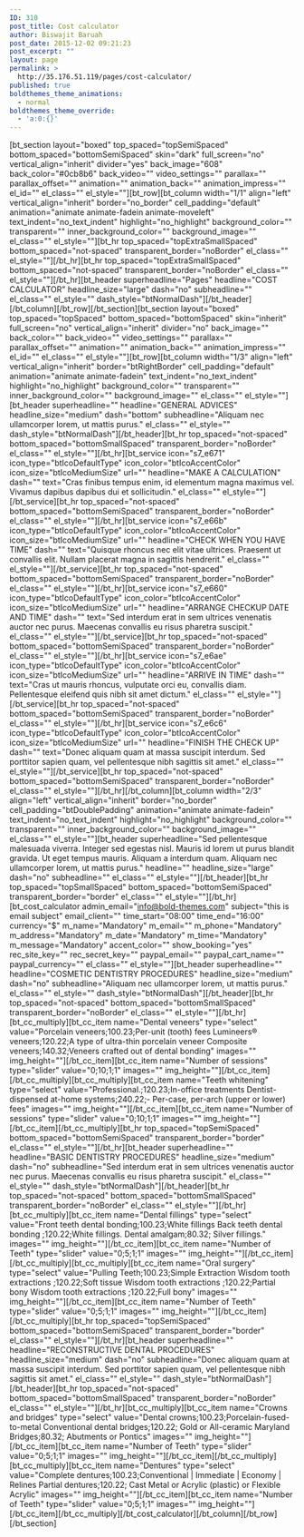 ```yaml
---
ID: 310
post_title: Cost calculator
author: Biswajit Baruah
post_date: 2015-12-02 09:21:23
post_excerpt: ""
layout: page
permalink: >
  http://35.176.51.119/pages/cost-calculator/
published: true
boldthemes_theme_animations:
  - normal
boldthemes_theme_override:
  - 'a:0:{}'
---
```

[bt_section layout="boxed" top_spaced="topSemiSpaced" bottom_spaced="bottomSemiSpaced" skin="dark" full_screen="no" vertical_align="inherit" divider="yes" back_image="608" back_color="#0cb8b6" back_video="" video_settings="" parallax="" parallax_offset="" animation="" animation_back="" animation_impress="" el_id="" el_class="" el_style=""][bt_row][bt_column width="1/1" align="left" vertical_align="inherit" border="no_border" cell_padding="default" animation="animate animate-fadein animate-moveleft" text_indent="no_text_indent" highlight="no_highlight" background_color="" transparent="" inner_background_color="" background_image="" el_class="" el_style=""][bt_hr top_spaced="topExtraSmallSpaced" bottom_spaced="not-spaced" transparent_border="noBorder" el_class="" el_style=""][/bt_hr][bt_hr top_spaced="topExtraSmallSpaced" bottom_spaced="not-spaced" transparent_border="noBorder" el_class="" el_style=""][/bt_hr][bt_header superheadline="Pages" headline="COST CALCULATOR" headline_size="large" dash="no" subheadline="" el_class="" el_style="" dash_style="btNormalDash"][/bt_header][/bt_column][/bt_row][/bt_section][bt_section layout="boxed" top_spaced="topSpaced" bottom_spaced="bottomSpaced" skin="inherit" full_screen="no" vertical_align="inherit" divider="no" back_image="" back_color="" back_video="" video_settings="" parallax="" parallax_offset="" animation="" animation_back="" animation_impress="" el_id="" el_class="" el_style=""][bt_row][bt_column width="1/3" align="left" vertical_align="inherit" border="btRightBorder" cell_padding="default" animation="animate animate-fadein" text_indent="no_text_indent" highlight="no_highlight" background_color="" transparent="" inner_background_color="" background_image="" el_class="" el_style=""][bt_header superheadline="" headline="GENERAL ADVICES" headline_size="medium" dash="bottom" subheadline="Aliquam nec ullamcorper lorem, ut mattis purus." el_class="" el_style="" dash_style="btNormalDash"][/bt_header][bt_hr top_spaced="not-spaced" bottom_spaced="bottomSmallSpaced" transparent_border="noBorder" el_class="" el_style=""][/bt_hr][bt_service icon="s7_e671" icon_type="btIcoDefaultType" icon_color="btIcoAccentColor" icon_size="btIcoMediumSize" url="" headline="MAKE A CALCULATION" dash="" text="Cras finibus tempus enim, id elementum magna maximus vel. Vivamus dapibus dapibus dui et sollicitudin." el_class="" el_style=""][/bt_service][bt_hr top_spaced="not-spaced" bottom_spaced="bottomSemiSpaced" transparent_border="noBorder" el_class="" el_style=""][/bt_hr][bt_service icon="s7_e66b" icon_type="btIcoDefaultType" icon_color="btIcoAccentColor" icon_size="btIcoMediumSize" url="" headline="CHECK WHEN YOU HAVE TIME" dash="" text="Quisque rhoncus nec elit vitae ultrices. Praesent ut convallis elit. Nullam placerat magna in sagittis hendrerit." el_class="" el_style=""][/bt_service][bt_hr top_spaced="not-spaced" bottom_spaced="bottomSemiSpaced" transparent_border="noBorder" el_class="" el_style=""][/bt_hr][bt_service icon="s7_e660" icon_type="btIcoDefaultType" icon_color="btIcoAccentColor" icon_size="btIcoMediumSize" url="" headline="ARRANGE CHECKUP DATE AND TIME" dash="" text="Sed interdum erat in sem ultrices venenatis auctor nec purus. Maecenas convallis eu risus pharetra suscipit." el_class="" el_style=""][/bt_service][bt_hr top_spaced="not-spaced" bottom_spaced="bottomSemiSpaced" transparent_border="noBorder" el_class="" el_style=""][/bt_hr][bt_service icon="s7_e6ae" icon_type="btIcoDefaultType" icon_color="btIcoAccentColor" icon_size="btIcoMediumSize" url="" headline="ARRIVE IN TIME" dash="" text="Cras ut mauris rhoncus, vulputate orci eu, convallis diam. Pellentesque eleifend quis nibh sit amet dictum." el_class="" el_style=""][/bt_service][bt_hr top_spaced="not-spaced" bottom_spaced="bottomSemiSpaced" transparent_border="noBorder" el_class="" el_style=""][/bt_hr][bt_service icon="s7_e6c6" icon_type="btIcoDefaultType" icon_color="btIcoAccentColor" icon_size="btIcoMediumSize" url="" headline="FINISH THE CHECK UP" dash="" text="Donec aliquam quam at massa suscipit interdum. Sed porttitor sapien quam, vel pellentesque nibh sagittis sit amet." el_class="" el_style=""][/bt_service][bt_hr top_spaced="not-spaced" bottom_spaced="bottomSemiSpaced" transparent_border="noBorder" el_class="" el_style=""][/bt_hr][/bt_column][bt_column width="2/3" align="left" vertical_align="inherit" border="no_border" cell_padding="btDoublePadding" animation="animate animate-fadein" text_indent="no_text_indent" highlight="no_highlight" background_color="" transparent="" inner_background_color="" background_image="" el_class="" el_style=""][bt_header superheadline="Sed pellentesque malesuada viverra. Integer sed egestas nisl. Mauris id lorem ut purus blandit gravida. Ut eget tempus mauris. Aliquam a interdum quam. Aliquam nec ullamcorper lorem, ut mattis purus." headline="" headline_size="large" dash="no" subheadline="" el_class="" el_style=""][/bt_header][bt_hr top_spaced="topSmallSpaced" bottom_spaced="bottomSemiSpaced" transparent_border="border" el_class="" el_style=""][/bt_hr][bt_cost_calculator admin_email="info@bold-themes.com" subject="this is email subject" email_client="" time_start="08:00" time_end="16:00" currency="$" m_name="Mandatory" m_email="" m_phone="Mandatory" m_address="Mandatory" m_date="Mandatory" m_time="Mandatory" m_message="Mandatory" accent_color="" show_booking="yes" rec_site_key="" rec_secret_key="" paypal_email="" paypal_cart_name="" paypal_currency="" el_class="" el_style=""][bt_header superheadline="" headline="COSMETIC DENTISTRY PROCEDURES" headline_size="medium" dash="no" subheadline="Aliquam nec ullamcorper lorem, ut mattis purus." el_class="" el_style="" dash_style="btNormalDash"][/bt_header][bt_hr top_spaced="not-spaced" bottom_spaced="bottomSmallSpaced" transparent_border="noBorder" el_class="" el_style=""][/bt_hr][bt_cc_multiply][bt_cc_item name="Dental veneers" type="select" value="Porcelain veneers;100.23;Per-unit (tooth) fees
Lumineers® veneers;120.22;A type of ultra-thin porcelain veneer
Composite veneers;140.32;Veneers crafted out of dental bonding" images="" img_height=""][/bt_cc_item][bt_cc_item name="Number of sessions" type="slider" value="0;10;1;1" images="" img_height=""][/bt_cc_item][/bt_cc_multiply][bt_cc_multiply][bt_cc_item name="Teeth whitening" type="select" value="Professional.;120.23;In-office treatments
Dentist-dispensed at-home systems;240.22;- Per-case, per-arch (upper or lower) fees" images="" img_height=""][/bt_cc_item][bt_cc_item name="Number of sessions" type="slider" value="0;10;1;1" images="" img_height=""][/bt_cc_item][/bt_cc_multiply][bt_hr top_spaced="topSemiSpaced" bottom_spaced="bottomSemiSpaced" transparent_border="border" el_class="" el_style=""][/bt_hr][bt_header superheadline="" headline="BASIC DENTISTRY PROCEDURES" headline_size="medium" dash="no" subheadline="Sed interdum erat in sem ultrices venenatis auctor nec purus. Maecenas convallis eu risus pharetra suscipit." el_class="" el_style="" dash_style="btNormalDash"][/bt_header][bt_hr top_spaced="not-spaced" bottom_spaced="bottomSmallSpaced" transparent_border="noBorder" el_class="" el_style=""][/bt_hr][bt_cc_multiply][bt_cc_item name="Dental fillings" type="select" value="Front teeth dental bonding;100.23;White fillings
Back teeth dental bonding ;120.22;White fillings.
Dental amalgam;80.32; Silver fillings." images="" img_height=""][/bt_cc_item][bt_cc_item name="Number of Teeth" type="slider" value="0;5;1;1" images="" img_height=""][/bt_cc_item][/bt_cc_multiply][bt_cc_multiply][bt_cc_item name="Oral surgery" type="select" value="Pulling Teeth;100.23;Simple Extraction
Wisdom tooth extractions ;120.22;Soft tissue
Wisdom tooth extractions ;120.22;Partial bony
Wisdom tooth extractions ;120.22;Full bony" images="" img_height=""][/bt_cc_item][bt_cc_item name="Number of Teeth" type="slider" value="0;5;1;1" images="" img_height=""][/bt_cc_item][/bt_cc_multiply][bt_hr top_spaced="topSemiSpaced" bottom_spaced="bottomSemiSpaced" transparent_border="border" el_class="" el_style=""][/bt_hr][bt_header superheadline="" headline="RECONSTRUCTIVE DENTAL PROCEDURES" headline_size="medium" dash="no" subheadline="Donec aliquam quam at massa suscipit interdum. Sed porttitor sapien quam, vel pellentesque nibh sagittis sit amet." el_class="" el_style="" dash_style="btNormalDash"][/bt_header][bt_hr top_spaced="not-spaced" bottom_spaced="bottomSmallSpaced" transparent_border="noBorder" el_class="" el_style=""][/bt_hr][bt_cc_multiply][bt_cc_item name="Crowns and bridges" type="select" value="Dental crowns;100.23;Porcelain-fused-to-metal
Conventional dental bridges;120.22; Gold or All-ceramic
Maryland Bridges;80.32; Abutments or Pontics" images="" img_height=""][/bt_cc_item][bt_cc_item name="Number of Teeth" type="slider" value="0;5;1;1" images="" img_height=""][/bt_cc_item][/bt_cc_multiply][bt_cc_multiply][bt_cc_item name="Dentures" type="select" value="Complete dentures;100.23;Conventional | Immediate | Economy | Relines
Partial dentures;120.22; Cast Metal or Acrylic (plastic) or Flexible Acrylic" images="" img_height=""][/bt_cc_item][bt_cc_item name="Number of Teeth" type="slider" value="0;5;1;1" images="" img_height=""][/bt_cc_item][/bt_cc_multiply][/bt_cost_calculator][/bt_column][/bt_row][/bt_section]